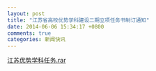 ```yaml
---
layout: post
title: "江苏省高校优势学科建设二期立项任务书制订通知"
date: 2014-06-06 15:34:17 +0800
comments: true
categories: 新闻快讯
---
```


[江苏优势学科任务.rar](http://985.nju.edu.cn/ewebeditor/UploadFile/201466102152831.rar)
